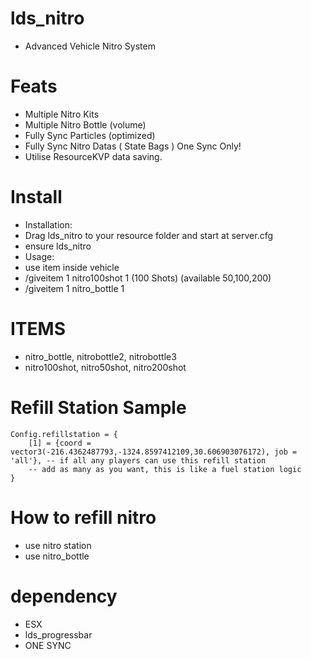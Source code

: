 # lds_nitro
- Advanced Vehicle Nitro System

# Feats
- Multiple Nitro Kits
- Multiple Nitro Bottle (volume)
- Fully Sync Particles (optimized)
- Fully Sync Nitro Datas ( State Bags ) One Sync Only!
- Utilise ResourceKVP data saving.

# Install
- Installation:
- Drag lds_nitro to your resource folder and start at server.cfg
- ensure lds_nitro
- Usage: 
- use item inside vehicle
- /giveitem 1 nitro100shot 1 (100 Shots) (available 50,100,200)
- /giveitem 1 nitro_bottle 1

# ITEMS
- nitro_bottle, nitrobottle2, nitrobottle3
- nitro100shot, nitro50shot, nitro200shot

# Refill Station Sample
```
Config.refillstation = {
	[1] = {coord = vector3(-216.4362487793,-1324.8597412109,30.606903076172), job = 'all'}, -- if all any players can use this refill station
	-- add as many as you want, this is like a fuel station logic
}
```

# How to refill nitro
- use nitro station
- use nitro_bottle

# dependency 
- ESX
- lds_progressbar
- ONE SYNC
